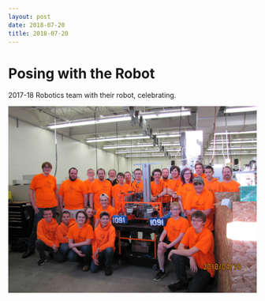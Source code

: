 ```yaml
---
layout: post
date: 2018-07-20
title: 2018-07-20
---
```


# Posing with the Robot

2017-18 Robotics team with their robot, celebrating.

![Test Screenshot](https://github.com/Team1091/websiteGen/blob/master/src/main/resources/images/team_photo2018season.JPG?raw=true)
